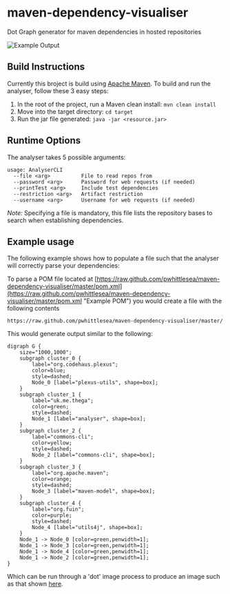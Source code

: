 maven-dependency-visualiser
===========================

Dot Graph generator for maven dependencies in hosted repositories

![Example Output](https://github-camo.global.ssl.fastly.net/f0f947fe53944c3d3dc7cffb5b311c3d0f75dab4/687474703a2f2f692e696d6775722e636f6d2f625a38643933502e706e67)

Build Instructions
------------------
Currently this broject is build using [Apache Maven](http://maven.apache.org/ "Maven Site"). To build and run the analyser, follow these 3 easy steps:

1. In the root of the project, run a Maven clean install: ``` mvn clean install ```
2. Move into the target directory: ``` cd target ```
3. Run the jar file generated: ``` java -jar <resource.jar> ```

Runtime Options
---------------

The analyser takes 5 possible arguments:  
```
usage: AnalyserCLI
  --file <arg>          File to read repos from
  --password <arg>      Password for web requests (if needed)
  --printTest <arg>     Include test dependencies
  --restriction <arg>   Artifact restriction
  --username <arg>      Username for web requests (if needed)
```  
*Note:* Specifying a file is mandatory, this file lists the repository bases to search when establishing dependencies.  

Example usage
-------------
The following example shows how to populate a file such that the analyser will correctly parse your dependencies:

To parse a POM file located at 
[https://raw.github.com/pwhittlesea/maven-dependency-visualiser/master/pom.xml](https://raw.github.com/pwhittlesea/maven-dependency-visualiser/master/pom.xml "Example POM")
you would create a file with the following contents
```
https://raw.github.com/pwhittlesea/maven-dependency-visualiser/master/

```

This would generate output similar to the following:
```
digraph G {
    size="1000,1000";
    subgraph cluster_0 {
        label="org.codehaus.plexus";
        color=blue;
        style=dashed;
        Node_0 [label="plexus-utils", shape=box];
    }
    subgraph cluster_1 {
        label="uk.me.thega";
        color=green;
        style=dashed;
        Node_1 [label="analyser", shape=box];
    }
    subgraph cluster_2 {
        label="commons-cli";
        color=yellow;
        style=dashed;
        Node_2 [label="commons-cli", shape=box];
    }
    subgraph cluster_3 {
        label="org.apache.maven";
        color=orange;
        style=dashed;
        Node_3 [label="maven-model", shape=box];
    }
    subgraph cluster_4 {
        label="org.fuin";
        color=purple;
        style=dashed;
        Node_4 [label="utils4j", shape=box];
    }
    Node_1 -> Node_0 [color=green,penwidth=1];
    Node_1 -> Node_3 [color=green,penwidth=1];
    Node_1 -> Node_4 [color=green,penwidth=1];
    Node_1 -> Node_2 [color=green,penwidth=1];
}
```
Which can be run through a 'dot' image process to produce an image such as that shown [here](https://github-camo.global.ssl.fastly.net/f0f947fe53944c3d3dc7cffb5b311c3d0f75dab4/687474703a2f2f692e696d6775722e636f6d2f625a38643933502e706e67 "Dependency Graph").

